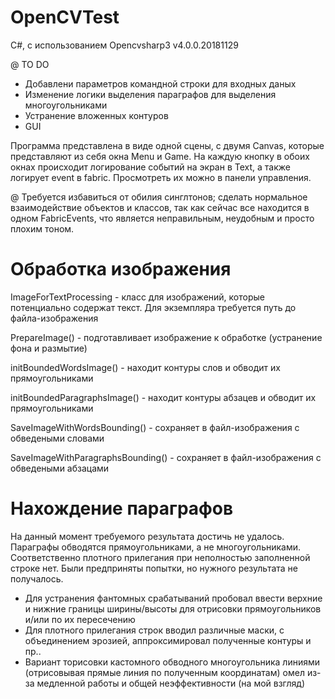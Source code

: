 # OpenCVTest
C#, с использованием Opencvsharp3 v4.0.0.20181129 

@ TO DO
 - Добавлени параметров командной строки для входных даных
 - Изменение логики выделения параграфов для выделения многоугольниками
 - Устранение вложенных контуров
 - GUI
 
Программа представлена в виде одной сцены, с двумя Canvas, которые представляют из себя окна Menu и Game. На каждую кнопку в обоих окнах происходит логирование событий на экран в Text, а также логирует event в fabric. Просмотреть их можно в панели управления.

@ Требуется избавиться от обилия синглтонов; сделать нормальное взаимодействие объектов и классов, так как сейчас все находится в одном FabricEvents, что является неправильным, неудобным и просто плохим тоном.

# Обработка изображения
ImageForTextProcessing - класс для изображений, которые потенциально содержат текст. Для экземпляра требуется путь до файла-изображения

PrepareImage() - подготавливает изображение к обработке (устранение фона и размытие)

initBoundedWordsImage() - находит контуры слов и обводит их прямоугольниками

initBoundedParagraphsImage() - находит контуры абзацев и обводит их прямоугольниками

SaveImageWithWordsBounding() - сохраняет в файл-изображения с обведеными словами

SaveImageWithParagraphsBounding() - сохраняет в файл-изображения с обведеными абзацами

# Нахождение параграфов

На данный момент требуемого результата достичь не удалось. Параграфы обводятся прямоугольниками, а не многоугольниками. Соответственно плотного прилегания при неполностью заполненной строке нет. Были предприняты попытки, но нужного результата не получалось.
 - Для устранения фантомных срабатываний пробовал ввести верхние и нижние границы ширины/высоты для отрисовки прямоугольников и/или по их пересечению
 - Для плотного прилегания строк вводил различные маски, с объединением эрозией, аппроксимировал полученные контуры и пр.. 
 - Вариант торисовки кастомного обводного многоугольника линиями (отрисовывая прямые линия по полученным координатам) омел из-за медленной работы и общей неэффективности (на мой взгляд) 

